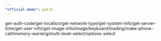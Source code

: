 ```yaml
---
"official-demo": patch
---
```


get-auth-code/get-location/get-network-type/get-system-info/get-server-time/get-user-info/get-image-info/image/keyboard/loading/make-phone-call/memory-warning/multi-level-select/options-select
